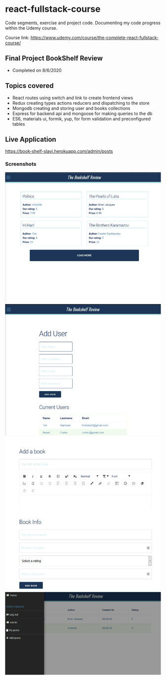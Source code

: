 # react-fullstack-course
 Code segments, exercise and project code.  Documenting my code progress within the Udemy course.

 Course link: https://www.udemy.com/course/the-complete-react-fullstack-course/
 
 ## Final Project BookShelf Review
  - Completed on 8/6/2020
 
 ## Topics covered
 - React routes using switch and link to create frontend views
 - Redux creating types actions reducers and dispatching to the store
 - Mongodb creating and storing user and books collections
 - Express for backend api and mongoose for making queries to the db
 - ES6, materials ui, formik, yup, for form validation and preconfigured tables
 
 ## Live Application
 https://book-shelf-slavi.herokuapp.com/admin/posts
 
 ### Screenshots
![Alt text](https://raw.githubusercontent.com/tmstani23/react-fullstack-course/master/bookshelf_app/screenshots/ss1.png)
![Alt text](https://raw.githubusercontent.com/tmstani23/react-fullstack-course/master/bookshelf_app/screenshots/ss2.png)
![Alt text](https://raw.githubusercontent.com/tmstani23/react-fullstack-course/master/bookshelf_app/screenshots/ss3.png)
![Alt text](https://raw.githubusercontent.com/tmstani23/react-fullstack-course/master/bookshelf_app/screenshots/ss4.png)

